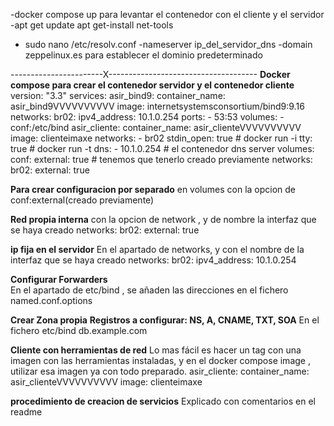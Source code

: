 -docker compose up para levantar el contenedor con el cliente y el servidor
-apt get update
apt get-install net-tools
- sudo nano /etc/resolv.conf 
-nameserver ip_del_servidor_dns
-domain zeppelinux.es para establecer el dominio predeterminado


-----------------------X-------------------------------------
**Docker compose para crear el contenedor servidor y el contenedor cliente**
version: "3.3"
services:
  asir_bind9:
    container_name: asir_bind9VVVVVVVVVV
    image: internetsystemsconsortium/bind9:9.16
    networks:
       br02:
        ipv4_address: 10.1.0.254
    ports:
      - 53:53
    volumes:
      - conf:/etc/bind
  asir_cliente:
    container_name: asir_clienteVVVVVVVVVV
    image: clienteimaxe
    networks:
      - br02
    stdin_open: true  # docker run -i
    tty: true         # docker run -t
    dns:
      - 10.1.0.254  # el contenedor dns server
volumes:
  conf:
    external: true # tenemos que tenerlo creado previamente
networks:
  br02: 
    external: true

**Para crear configuracion por separado**
en volumes con la opcion de conf:external(creado previamente)

**Red propia interna** 
con la opcion de network , y de nombre la interfaz que se haya creado
networks:
  br02: 
    external: true

**ip fija en el servidor**
En el apartado de networks, y con el nombre de la interfaz que se haya creado
 networks:
       br02:
        ipv4_address: 10.1.0.254

**Configurar Forwarders**       
En el apartado de etc/bind , se añaden las direcciones en el fichero named.conf.options

**Crear Zona propia**
    **Registros a configurar: NS, A, CNAME, TXT, SOA**
En el fichero etc/bind db.example.com
<!-- ;
; BIND data file for example.com
;
$TTL    604800
@       IN      SOA     example.com. root.example.com. (
                              2         ; Serial
                         604800         ; Refresh
                          86400         ; Retry
                        2419200         ; Expire
                         604800 )       ; Negative Cache TTL

@       IN      NS      ns.example.com.
@       IN      A       192.168.1.10
@       IN      AAAA    ::1
ns      IN      A       172.18.0.3
songoku       IN      A 172.18.0.11   -->      

**Cliente con herramientas de red**
Lo mas fácil es hacer un tag con una imagen con las herramientas instaladas, y en el docker compose image , utilizar esa imagen ya con todo preparado.
asir_cliente:
    container_name: asir_clienteVVVVVVVVVV
    image: clienteimaxe

**procedimiento de creacion de servicios**
Explicado con comentarios en el readme












